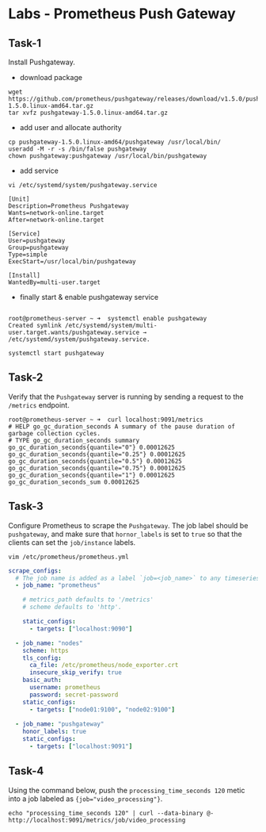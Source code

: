 # Labs - Prometheus Push Gateway 
## Task-1 
Install Pushgateway. 

- download package

```shell 
wget https://github.com/prometheus/pushgateway/releases/download/v1.5.0/pushgateway-1.5.0.linux-amd64.tar.gz
tar xvfz pushgateway-1.5.0.linux-amd64.tar.gz
```

- add user and allocate authority 
```shell 
cp pushgateway-1.5.0.linux-amd64/pushgateway /usr/local/bin/
useradd -M -r -s /bin/false pushgateway
chown pushgateway:pushgateway /usr/local/bin/pushgateway
```

- add service 
```shell 
vi /etc/systemd/system/pushgateway.service
```

```service 
[Unit]
Description=Prometheus Pushgateway
Wants=network-online.target
After=network-online.target

[Service]
User=pushgateway
Group=pushgateway
Type=simple
ExecStart=/usr/local/bin/pushgateway

[Install]
WantedBy=multi-user.target
```

- finally start & enable pushgateway service 
```shell 

root@prometheus-server ~ ➜  systemctl enable pushgateway 
Created symlink /etc/systemd/system/multi-user.target.wants/pushgateway.service → /etc/systemd/system/pushgateway.service.

systemctl start pushgateway
```


## Task-2
Verify that the `Pushgateway` server is running by sending a request to the `/metrics` endpoint. 

```shell 
root@prometheus-server ~ ➜  curl localhost:9091/metrics
# HELP go_gc_duration_seconds A summary of the pause duration of garbage collection cycles.
# TYPE go_gc_duration_seconds summary
go_gc_duration_seconds{quantile="0"} 0.00012625
go_gc_duration_seconds{quantile="0.25"} 0.00012625
go_gc_duration_seconds{quantile="0.5"} 0.00012625
go_gc_duration_seconds{quantile="0.75"} 0.00012625
go_gc_duration_seconds{quantile="1"} 0.00012625
go_gc_duration_seconds_sum 0.00012625
```


## Task-3 
Configure Prometheus to scrape the `Pushgateway`. The job label should be `pushgateway`, and make sure that `hornor_labels` is set to `true` so that the clients can set the `job/instance` labels. 

```shell 
vim /etc/prometheus/prometheus.yml
```


```yml 
scrape_configs:
  # The job name is added as a label `job=<job_name>` to any timeseries scraped from this config.
  - job_name: "prometheus"

    # metrics_path defaults to '/metrics'
    # scheme defaults to 'http'.

    static_configs:
      - targets: ["localhost:9090"]

  - job_name: "nodes"
    scheme: https
    tls_config:
      ca_file: /etc/prometheus/node_exporter.crt
      insecure_skip_verify: true
    basic_auth:
      username: prometheus
      password: secret-password
    static_configs:
      - targets: ["node01:9100", "node02:9100"]
        
  - job_name: "pushgateway"
    honor_labels: true
    static_configs:
      - targets: ["localhost:9091"]
```

## Task-4 
Using the command below, push the `processing_time_seconds 120` metic into a job labeled as `{job="video_processing"}`.

```
echo "processing_time_seconds 120" | curl --data-binary @- http://localhost:9091/metrics/job/video_processing
```